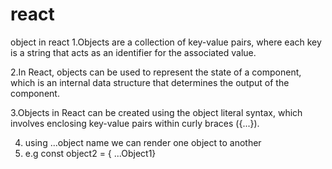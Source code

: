 # react
object in react
1.Objects are a collection of key-value pairs, where each key is a string that acts as an identifier for the associated value.

2.In React, objects can be used to represent the state of a component, which is an internal data structure that determines the output of the component.

3.Objects in React can be created using the object literal syntax, which involves enclosing key-value pairs within curly braces ({...}).

4. using ...object name we can render one object to another
5. e.g const object2 = {
    ...Object1}
    
